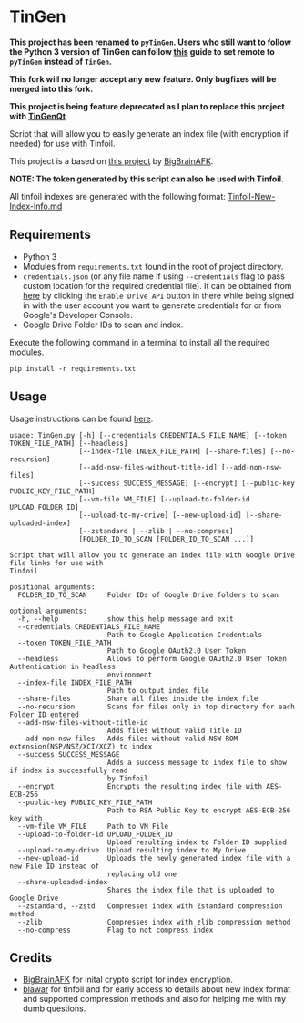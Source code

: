 # TinGen
**This project has been renamed to `pyTinGen`. Users who still want to follow the Python 3 version of TinGen can follow [this](https://docs.github.com/en/free-pro-team@latest/github/using-git/changing-a-remotes-url) guide to set remote to `pyTinGen` instead of `TinGen`.**

**This fork will no longer accept any new feature. Only bugfixes will be merged into this fork.**

**This project is being feature deprecated as I plan to replace this project with [TinGenQt](https://github.com/eXhumer/TinGenQt)**

Script that will allow you to easily generate an index file (with encryption if needed) for use with Tinfoil. 

This project is a based on [this project](https://github.com/BigBrainAFK/tinfoil_gdrive_generator/) by [BigBrainAFK](https://github.com/BigBrainAFK/).  
  
**NOTE: The token generated by this script can also be used with Tinfoil.**  

All tinfoil indexes are generated with the following format: [Tinfoil-New-Index-Info.md](https://gist.github.com/eXhumer/97cf2258db7fd1074dc1c9d06409cd4b)

## Requirements
- Python 3
- Modules from `requirements.txt` found in the root of project directory.
- `credentials.json` (or any file name if using `--credentials` flag to pass custom location for the required credential file). It can be obtained from [here](https://developers.google.com/drive/api/v3/quickstart/python) by clicking the `Enable Drive API` button in there while being signed in with the user account you want to generate credentials for or from Google's Developer Console.
- Google Drive Folder IDs to scan and index.

Execute the following command in a terminal to install all the required modules.  
```
pip install -r requirements.txt
```

## Usage
Usage instructions can be found [here](https://github.com/eXhumer/TinGen/wiki).

```
usage: TinGen.py [-h] [--credentials CREDENTIALS_FILE_NAME] [--token TOKEN_FILE_PATH] [--headless]
                 [--index-file INDEX_FILE_PATH] [--share-files] [--no-recursion]
                 [--add-nsw-files-without-title-id] [--add-non-nsw-files]
                 [--success SUCCESS_MESSAGE] [--encrypt] [--public-key PUBLIC_KEY_FILE_PATH]
                 [--vm-file VM_FILE] [--upload-to-folder-id UPLOAD_FOLDER_ID]
                 [--upload-to-my-drive] [--new-upload-id] [--share-uploaded-index]
                 [--zstandard | --zlib | --no-compress]
                 [FOLDER_ID_TO_SCAN [FOLDER_ID_TO_SCAN ...]]

Script that will allow you to generate an index file with Google Drive file links for use with
Tinfoil

positional arguments:
  FOLDER_ID_TO_SCAN     Folder IDs of Google Drive folders to scan

optional arguments:
  -h, --help            show this help message and exit
  --credentials CREDENTIALS_FILE_NAME
                        Path to Google Application Credentials
  --token TOKEN_FILE_PATH
                        Path to Google OAuth2.0 User Token
  --headless            Allows to perform Google OAuth2.0 User Token Authentication in headless
                        environment
  --index-file INDEX_FILE_PATH
                        Path to output index file
  --share-files         Share all files inside the index file
  --no-recursion        Scans for files only in top directory for each Folder ID entered
  --add-nsw-files-without-title-id
                        Adds files without valid Title ID
  --add-non-nsw-files   Adds files without valid NSW ROM extension(NSP/NSZ/XCI/XCZ) to index
  --success SUCCESS_MESSAGE
                        Adds a success message to index file to show if index is successfully read
                        by Tinfoil
  --encrypt             Encrypts the resulting index file with AES-ECB-256
  --public-key PUBLIC_KEY_FILE_PATH
                        Path to RSA Public Key to encrypt AES-ECB-256 key with
  --vm-file VM_FILE     Path to VM File
  --upload-to-folder-id UPLOAD_FOLDER_ID
                        Upload resulting index to Folder ID supplied
  --upload-to-my-drive  Upload resulting index to My Drive
  --new-upload-id       Uploads the newly generated index file with a new File ID instead of
                        replacing old one
  --share-uploaded-index
                        Shares the index file that is uploaded to Google Drive
  --zstandard, --zstd   Compresses index with Zstandard compression method
  --zlib                Compresses index with zlib compression method
  --no-compress         Flag to not compress index
```

## Credits
* [BigBrainAFK](https://github.com/BigBrainAFK/) for inital crypto script for index encryption.
* [blawar](https://github.com/blawar/) for tinfoil and for early access to details about new index format and supported compression methods and also for helping me with my dumb questions. 
